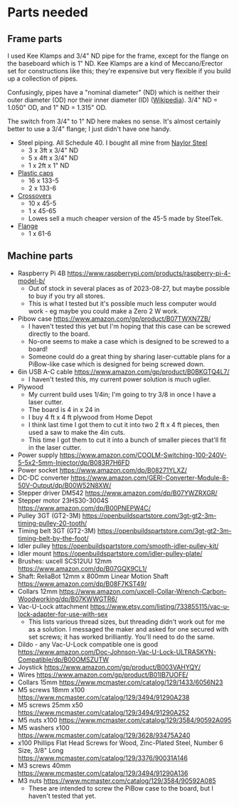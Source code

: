 # Parts needed

## Frame parts

I used Kee Klamps and 3/4" ND pipe for the frame, except for the flange on the baseboard which is 1" ND. Kee Klamps are a kind of Meccano/Erector set for constructions like this; they're expensive but very flexible if you build up a collection of pipes. 

Confusingly, pipes have a "nominal diameter" (ND) which is neither their outer diameter (OD) nor their inner diameter (ID) ([Wikipedia](https://en.wikipedia.org/wiki/Nominal_Pipe_Size)). 3/4" ND = 1.050" OD, and 1" ND = 1.315" OD.

The switch from 3/4" to 1" ND here makes no sense. It's almost certainly better
to use a 3/4" flange; I just didn't have one handy.

* Steel piping. All Schedule 40. I bought all mine from [Naylor Steel](https://www.naylorsteel.com/)
  * 3 x 3ft x 3/4" ND
  * 5 x 4ft x 3/4" ND
  * 1 x 2ft x 1" ND
* [Plastic caps](https://www.simplifiedbuilding.com/pipe-fittings/kee-klamp/133-plastic-plug)
  * 16 x 133-5
  * 2 x 133-6
* [Crossovers](https://www.simplifiedbuilding.com/pipe-fittings/kee-klamp/45-crossover)
  * 10 x 45-5
  * 1 x 45-65
  * Lowes sell a much cheaper version of the 45-5 made by SteelTek.
* [Flange](https://www.simplifiedbuilding.com/pipe-fittings/kee-klamp/61-flange)
  * 1 x 61-6

## Machine parts

* Raspberry Pi 4B https://www.raspberrypi.com/products/raspberry-pi-4-model-b/
  * Out of stock in several places as of 2023-08-27, but maybe possible to buy if you try all stores.
  * This is what I tested but it's possible much less computer would work - eg maybe you could make a Zero 2 W work. 
* Pibow case https://www.amazon.com/gp/product/B07TWXN7ZB/
  * I haven't tested this yet but I'm hoping that this case can be screwed
    directly to the board.
  * No-one seems to make a case which is designed to be screwed to a board!
  * Someone could do a great thing by sharing laser-cuttable plans for a
    PiBow-like case which is designed for being screwed down.
* 6in USB A-C cable https://www.amazon.com/gp/product/B0BKGTQ4L7/
  * I haven't tested this, my current power solution is much uglier.
* Plywood
  * My current build uses 1/4in; I'm going to try 3/8 in once I have a laser cutter.
  * The board is 4 in x 24 in
  * I buy 4 ft x 4 ft plywood from Home Depot
  * I think last time I  got them to cut it into two 2 ft x 4 ft pieces, then
    used a saw to make the 4in cuts.
  * This time I got them to cut it into a bunch of smaller pieces that'll fit in
    the laser cutter.
* Power supply https://www.amazon.com/COOLM-Switching-100-240V-5-5x2-5mm-Injector/dp/B083R7H6FD
* Power socket https://www.amazon.com/dp/B08271YLXZ/
* DC-DC converter https://www.amazon.com/GERI-Converter-Module-8-50V-Output/dp/B00W52N8XW/
* Stepper driver DM542 https://www.amazon.com/dp/B07YWZRXGR/
* Stepper motor 23HS30-3004S https://www.amazon.com/dp/B00PNEPW4C/
* Pulley 3GT (GT2-3M) https://openbuildspartstore.com/3gt-gt2-3m-timing-pulley-20-tooth/
* Timing belt 3GT (GT2-3M) https://openbuildspartstore.com/3gt-gt2-3m-timing-belt-by-the-foot/
* Idler pulley https://openbuildspartstore.com/smooth-idler-pulley-kit/
* Idler mount https://openbuildspartstore.com/idler-pulley-plate/
* Brushes: uxcell SCS12UU 12mm https://www.amazon.com/dp/B07GQX9CL1/
* Shaft: ReliaBot 12mm x 800mm Linear Motion Shaft	https://www.amazon.com/dp/B08F7KST49/
* Collars 12mm https://www.amazon.com/uxcell-Collar-Wrench-Carbon-Woodworking/dp/B07KWWGTR6/
* Vac-U-Lock attachment https://www.etsy.com/listing/733855115/vac-u-lock-adapter-for-use-with-sex
  * This lists various thread sizes, but threading didn't work out for me as a
    solution. I messaged the maker and asked for one secured with set screws; it
    has worked brilliantly. You'll need to do the same.
* Dildo - any Vac-U-Lock compatible one is good https://www.amazon.com/Doc-Johnson-Vac-U-Lock-ULTRASKYN-Compatible/dp/B00OMSZUTW
* Joystick https://www.amazon.com/gp/product/B003VAHYQY/
* Wires https://www.amazon.com/gp/product/B01IB7UOFE/
* Collars 15mm https://www.mcmaster.com/catalog/129/1433/6056N23
* M5 screws 18mm x100 https://www.mcmaster.com/catalog/129/3494/91290A238
* M5 screws 25mm x50 https://www.mcmaster.com/catalog/129/3494/91290A252
* M5 nuts x100 https://www.mcmaster.com/catalog/129/3584/90592A095
* M5 washers x100 https://www.mcmaster.com/catalog/129/3628/93475A240
* x100 Phillips Flat Head Screws for Wood, Zinc-Plated Steel, Number 6 Size, 3/8" Long https://www.mcmaster.com/catalog/129/3376/90031A146
* M3 screws 40mm https://www.mcmaster.com/catalog/129/3494/91290A136
* M3 nuts https://www.mcmaster.com/catalog/129/3584/90592A085
  * These are intended to screw the PiBow case to the board, but I haven't tested that yet.
